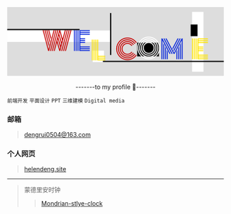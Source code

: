 <img title="财源滚滚，数钱用称" src="./welcomee.png" alt="alt 图片" data-align="center">

 <p align="center">-------to my profile 👋-------</p>

<!--
**PAINKILLER0504/PAINKILLER0504** is a ✨ _special_ ✨ repository because its `README.md` (this file) appears on your GitHub profile.

Here are some ideas to get you started:

- 🔭 I’m currently working on ...
- 🌱 I’m currently learning ...
- 👯 I’m looking to collaborate on ...
- 🤔 I’m looking for help with ...
- 💬 Ask me about ...
- 📫 How to reach me: ...
- 😄 Pronouns: ...
- ⚡ Fun fact: ...
-->

`前端开发` `平面设计` `PPT` `三维建模` `Digital media`

 ### 邮箱
> [dengrui0504@163.com](mailto:dengrui0504@163.com)
 ### 个人网页
<!--
> [helendeng.site](https://helendeng.site)
-->
> <a href="https://helendeng.site/" target="_blank">helendeng.site</a>

---

> 蒙德里安时钟
>> <a href="https://painkiller0504.github.io/Mondrian-style-clock/" target="_blank">Mondrian-stlye-clock</a>

